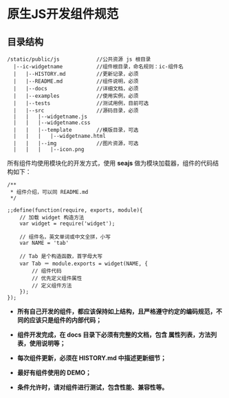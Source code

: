 # 原生JS开发组件规范


## 目录结构
    
    /static/public/js            //公共资源 js 根目录
      |--ic-widgetname           //组件根目录，命名规则：ic-组件名
      |   |--HISTORY.md          //更新记录，必须
      |   |--README.md           //组件说明，必须
      |   |--docs                //详细文档，必须
      |   |--examples            //使用实例，必须
      |   |--tests               //测试用例，目前可选
      |   |--src                 //源码目录，必须
      |   |   |--widgetname.js
      |   |   |--widgetname.css
      |   |   |--template        //模版目录，可选
      |   |   |   |--widgetname.html
      |   |   |--img             //图片资源，可选
      |   |   |   |--icon.png




所有组件均使用模块化的开发方式，使用 **seajs** 做为模块加载器，组件的代码结构如下：
    
    /**
     * 组件介绍，可以同 README.md
     */
     
    ;;define(function(require, exports, module){
        // 加载 widget 构造方法
        var widget = require('widget');
        
        // 组件名，英文单词或中文全拼，小写
        var NAME = 'tab'
        
        // Tab 是个构造函数，首字母大写
        var Tab ＝ module.exports = widget(NAME, {
            // 组件代码
            // 优先定义组件属性
            // 定义组件方法
        });
    });
    
 * **所有自己开发的组件，都应该保持如上结构，且严格遵守约定的编码规范，不同的应该只是组件的内部代码；**
 
 * **组件开发完成，在 docs 目录下必须有完整的文档，包含 属性列表，方法列表，使用说明等；**
 
 * **每次组件更新，必须在 HISTORY.md 中描述更新细节；**
 
 * **最好有组件使用的 DEMO；**
 
 * **条件允许时，请对组件进行测试，包含性能、兼容性等。**
